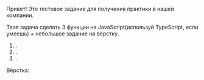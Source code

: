 Привет!
Это тестовое задание для получения практики в нашей компании.

Твоя задача сделать 3 функции на JavaScript(используй TypeScript, если умеешь) +
небольшое задание на вёрстку.

1. .
2. .
3. .

Вёрстка: 


